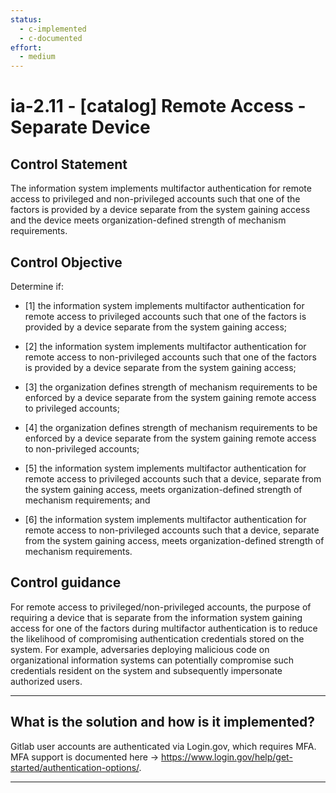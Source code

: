 ```yaml
---
status:
  - c-implemented
  - c-documented
effort:
  - medium
---
```


# ia-2.11 - \[catalog\] Remote Access - Separate Device

## Control Statement

The information system implements multifactor authentication for remote access to privileged and non-privileged accounts such that one of the factors is provided by a device separate from the system gaining access and the device meets organization-defined strength of mechanism requirements.

## Control Objective

Determine if:

- \[1\] the information system implements multifactor authentication for remote access to privileged accounts such that one of the factors is provided by a device separate from the system gaining access;

- \[2\] the information system implements multifactor authentication for remote access to non-privileged accounts such that one of the factors is provided by a device separate from the system gaining access;

- \[3\] the organization defines strength of mechanism requirements to be enforced by a device separate from the system gaining remote access to privileged accounts;

- \[4\] the organization defines strength of mechanism requirements to be enforced by a device separate from the system gaining remote access to non-privileged accounts;

- \[5\] the information system implements multifactor authentication for remote access to privileged accounts such that a device, separate from the system gaining access, meets organization-defined strength of mechanism requirements; and

- \[6\] the information system implements multifactor authentication for remote access to non-privileged accounts such that a device, separate from the system gaining access, meets organization-defined strength of mechanism requirements.

## Control guidance

For remote access to privileged/non-privileged accounts, the purpose of requiring a device that is separate from the information system gaining access for one of the factors during multifactor authentication is to reduce the likelihood of compromising authentication credentials stored on the system. For example, adversaries deploying malicious code on organizational information systems can potentially compromise such credentials resident on the system and subsequently impersonate authorized users.

______________________________________________________________________

## What is the solution and how is it implemented?

Gitlab user accounts are authenticated via Login.gov, which requires MFA.  MFA support is
documented here -> https://www.login.gov/help/get-started/authentication-options/.

______________________________________________________________________
